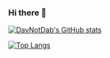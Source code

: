 ### Hi there 👋

<!--
**DavNotDab/DavNotDab** is a ✨ _special_ ✨ repository because its `README.md` (this file) appears on your GitHub profile.

Here are some ideas to get you started:

- 🔭 I’m currently working on ...
- 🌱 I’m currently learning ...
- 👯 I’m looking to collaborate on ...
- 🤔 I’m looking for help with ...
- 💬 Ask me about ...
- 📫 How to reach me: ...
- 😄 Pronouns: ...
- ⚡ Fun fact: ...
-->
[![DavNotDab's GitHub stats](https://github-readme-stats.vercel.app/api?username=DavNotDab&show_icons=true&theme=nightowl)](https://github.com/DavNotDab/github-readme-stats)

[![Top Langs](https://github-readme-stats.vercel.app/api/top-langs/?username=DavNotDab&layout=compact&theme=nightowl)](https://github.com/DavNotDab/github-readme-stats)
